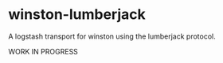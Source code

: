 # winston-lumberjack

A logstash transport for winston using the lumberjack protocol.

WORK IN PROGRESS
